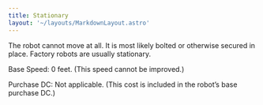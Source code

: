```yaml
---
title: Stationary
layout: '~/layouts/MarkdownLayout.astro'
---
```

The robot cannot move at all. It is most likely bolted or otherwise secured in
place. Factory robots are usually stationary.

Base Speed: 0 feet. (This speed cannot be improved.)

Purchase DC: Not applicable. (This cost is included in the robot’s base
purchase DC.)

